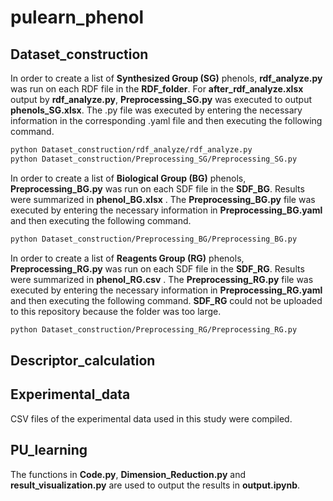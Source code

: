 # pulearn_phenol

## Dataset_construction
In order to create a list of **Synthesized Group (SG)** phenols, **rdf_analyze.py** was run on each RDF file in the **RDF_folder**. For **after_rdf_analyze.xlsx** output by **rdf_analyze.py**, **Preprocessing_SG.py** was executed to output **phenols_SG.xlsx**. The .py file was executed by entering the necessary information in the corresponding .yaml file and then executing the following command.

```bash
python Dataset_construction/rdf_analyze/rdf_analyze.py
python Dataset_construction/Preprocessing_SG/Preprocessing_SG.py
```

In order to create a list of **Biological Group (BG)** phenols, **Preprocessing_BG.py** was run on each SDF file in the **SDF_BG**.  Results were summarized in **phenol_BG.xlsx** . The **Preprocessing_BG.py** file was executed by entering the necessary information in **Preprocessing_BG.yaml** and then executing the following command.

```bash
python Dataset_construction/Preprocessing_BG/Preprocessing_BG.py
```

In order to create a list of **Reagents Group (RG)** phenols, **Preprocessing_RG.py** was run on each SDF file in the **SDF_RG**.  Results were summarized in **phenol_RG.csv** . The **Preprocessing_RG.py** file was executed by entering the necessary information in **Preprocessing_RG.yaml** and then executing the following command. **SDF_RG** could not be uploaded to this repository because the folder was too large.
```bash
python Dataset_construction/Preprocessing_RG/Preprocessing_RG.py
```
## Descriptor_calculation

## Experimental_data
CSV files of the experimental data used in this study were compiled.
## PU_learning
The functions in **Code.py**, **Dimension_Reduction.py** and **result_visualization.py** are used to output the results in **output.ipynb**.

